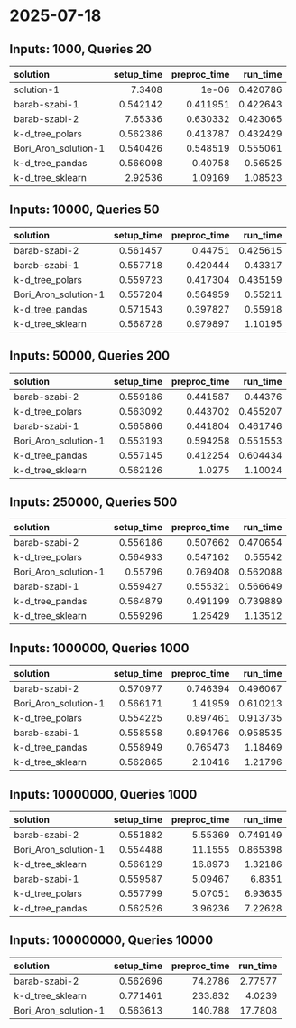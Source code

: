 # 2025-07-18

## Inputs: 1000, Queries 20

| solution             |   setup_time |   preproc_time |   run_time |
|:---------------------|-------------:|---------------:|-----------:|
| solution-1           |     7.3408   |       1e-06    |   0.420786 |
| barab-szabi-1        |     0.542142 |       0.411951 |   0.422643 |
| barab-szabi-2        |     7.65336  |       0.630332 |   0.423065 |
| k-d_tree_polars      |     0.562386 |       0.413787 |   0.432429 |
| Bori_Aron_solution-1 |     0.540426 |       0.548519 |   0.555061 |
| k-d_tree_pandas      |     0.566098 |       0.40758  |   0.56525  |
| k-d_tree_sklearn     |     2.92536  |       1.09169  |   1.08523  |

## Inputs: 10000, Queries 50

| solution             |   setup_time |   preproc_time |   run_time |
|:---------------------|-------------:|---------------:|-----------:|
| barab-szabi-2        |     0.561457 |       0.44751  |   0.425615 |
| barab-szabi-1        |     0.557718 |       0.420444 |   0.43317  |
| k-d_tree_polars      |     0.559723 |       0.417304 |   0.435159 |
| Bori_Aron_solution-1 |     0.557204 |       0.564959 |   0.55211  |
| k-d_tree_pandas      |     0.571543 |       0.397827 |   0.55918  |
| k-d_tree_sklearn     |     0.568728 |       0.979897 |   1.10195  |

## Inputs: 50000, Queries 200

| solution             |   setup_time |   preproc_time |   run_time |
|:---------------------|-------------:|---------------:|-----------:|
| barab-szabi-2        |     0.559186 |       0.441587 |   0.44376  |
| k-d_tree_polars      |     0.563092 |       0.443702 |   0.455207 |
| barab-szabi-1        |     0.565866 |       0.441804 |   0.461746 |
| Bori_Aron_solution-1 |     0.553193 |       0.594258 |   0.551553 |
| k-d_tree_pandas      |     0.557145 |       0.412254 |   0.604434 |
| k-d_tree_sklearn     |     0.562126 |       1.0275   |   1.10024  |

## Inputs: 250000, Queries 500

| solution             |   setup_time |   preproc_time |   run_time |
|:---------------------|-------------:|---------------:|-----------:|
| barab-szabi-2        |     0.556186 |       0.507662 |   0.470654 |
| k-d_tree_polars      |     0.564933 |       0.547162 |   0.55542  |
| Bori_Aron_solution-1 |     0.55796  |       0.769408 |   0.562088 |
| barab-szabi-1        |     0.559427 |       0.555321 |   0.566649 |
| k-d_tree_pandas      |     0.564879 |       0.491199 |   0.739889 |
| k-d_tree_sklearn     |     0.559296 |       1.25429  |   1.13512  |

## Inputs: 1000000, Queries 1000

| solution             |   setup_time |   preproc_time |   run_time |
|:---------------------|-------------:|---------------:|-----------:|
| barab-szabi-2        |     0.570977 |       0.746394 |   0.496067 |
| Bori_Aron_solution-1 |     0.566171 |       1.41959  |   0.610213 |
| k-d_tree_polars      |     0.554225 |       0.897461 |   0.913735 |
| barab-szabi-1        |     0.558558 |       0.894766 |   0.958535 |
| k-d_tree_pandas      |     0.558949 |       0.765473 |   1.18469  |
| k-d_tree_sklearn     |     0.562865 |       2.10416  |   1.21796  |

## Inputs: 10000000, Queries 1000

| solution             |   setup_time |   preproc_time |   run_time |
|:---------------------|-------------:|---------------:|-----------:|
| barab-szabi-2        |     0.551882 |        5.55369 |   0.749149 |
| Bori_Aron_solution-1 |     0.554488 |       11.1555  |   0.865398 |
| k-d_tree_sklearn     |     0.566129 |       16.8973  |   1.32186  |
| barab-szabi-1        |     0.559587 |        5.09467 |   6.8351   |
| k-d_tree_polars      |     0.557799 |        5.07051 |   6.93635  |
| k-d_tree_pandas      |     0.562526 |        3.96236 |   7.22628  |

## Inputs: 100000000, Queries 10000

| solution             |   setup_time |   preproc_time |   run_time |
|:---------------------|-------------:|---------------:|-----------:|
| barab-szabi-2        |     0.562696 |        74.2786 |    2.77577 |
| k-d_tree_sklearn     |     0.771461 |       233.832  |    4.0239  |
| Bori_Aron_solution-1 |     0.563613 |       140.788  |   17.7808  |